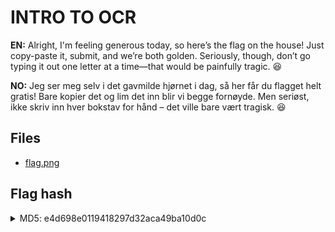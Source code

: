# INTRO TO OCR

**EN:** Alright, I'm feeling generous today, so here’s the flag on the house! Just copy-paste it, submit, and we’re both golden. Seriously, though, don’t go typing it out one letter at a time—that would be painfully tragic. 😆

**NO:** Jeg ser meg selv i det gavmilde hjørnet i dag, så her får du flagget helt gratis! Bare kopier det og lim det inn blir vi begge fornøyde. Men seriøst, ikke skriv inn hver bokstav for hånd – det ville bare vært tragisk. 😆


## Files

- [flag.png](flag.png)


## Flag hash

<details>
<summary>MD5: e4d698e0119418297d32aca49ba10d0c</summary>

```bash
tr -d '\n' < flag.txt | md5sum
```
</details>